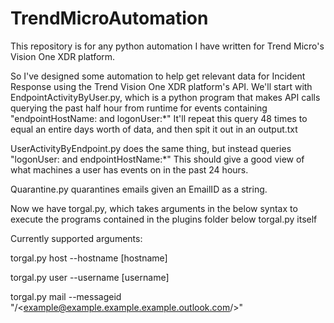 # TrendMicroAutomation
This repository is for any python automation I have written for Trend Micro's Vision One XDR platform.

So I've designed some automation to help get relevant data for Incident Response using the Trend Vision One XDR platform's API.
We'll start with EndpointActivityByUser.py, which is a python program that makes API calls querying the past half hour from runtime for events containing "endpointHostName: <user-input> and logonUser:*"
It'll repeat this query 48 times to equal an entire days worth of data, and then spit it out in an output.txt

UserActivityByEndpoint.py does the same thing, but instead queries "logonUser: <user-input> and endpointHostName:*"
This should give a good view of what machines a user has events on in the past 24 hours.

Quarantine.py quarantines emails given an EmailID as a string.


Now we have torgal.py, which takes arguments in the below syntax to execute the programs contained in the plugins folder below torgal.py itself

Currently supported arguments:

torgal.py host --hostname [hostname]

torgal.py user --username [username]

torgal.py mail --messageid "/<example@example.example.example.outlook.com/>"
